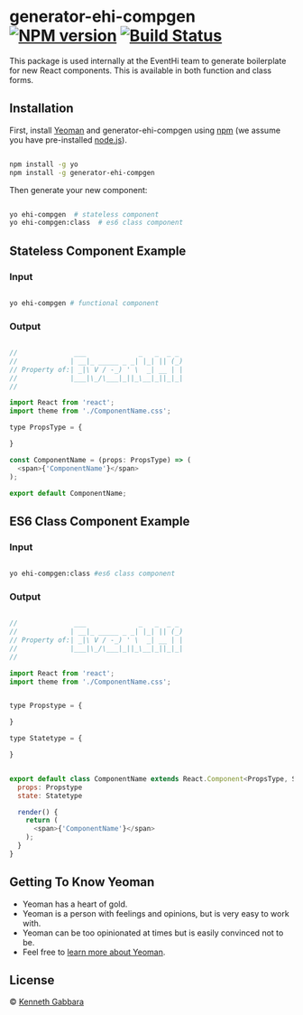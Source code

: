 # generator-ehi-compgen [![NPM version][npm-image]][npm-url] [![Build Status][travis-image]][travis-url]

This package is used internally at the EventHi team to generate boilerplate for new React components. This is available in both function and class forms.


## Installation

First, install [Yeoman](http://yeoman.io) and generator-ehi-compgen using [npm](https://www.npmjs.com/) (we assume you have pre-installed [node.js](https://nodejs.org/)).

```bash

npm install -g yo
npm install -g generator-ehi-compgen
```

Then generate your new component:

```bash

yo ehi-compgen  # stateless component
yo ehi-compgen:class  # es6 class component
```
## Stateless Component Example
### Input
```bash

yo ehi-compgen # functional component
```
### Output
```js

//              ___             _   _  _ _
//             | __|_ _____ _ _| |_| || (_)
// Property of:| _|\ V / -_) ' \  _| __ | |
//             |___|\_/\___|_||_\__|_||_|_|
//

import React from 'react';
import theme from './ComponentName.css';

type PropsType = {

}

const ComponentName = (props: PropsType) => (
  <span>{'ComponentName'}</span>
);

export default ComponentName;

```
## ES6 Class Component Example
### Input
```bash

yo ehi-compgen:class #es6 class component
```
### Output
```js

//              ___             _   _  _ _
//             | __|_ _____ _ _| |_| || (_)
// Property of:| _|\ V / -_) ' \  _| __ | |
//             |___|\_/\___|_||_\__|_||_|_|
//

import React from 'react';
import theme from './ComponentName.css';


type Propstype = {

}

type Statetype = {

}


export default class ComponentName extends React.Component<PropsType, StateType> {
  props: Propstype
  state: Statetype

  render() {
    return (
      <span>{'ComponentName'}</span>
    );
  }
}
```

## Getting To Know Yeoman

 * Yeoman has a heart of gold.
 * Yeoman is a person with feelings and opinions, but is very easy to work with.
 * Yeoman can be too opinionated at times but is easily convinced not to be.
 * Feel free to [learn more about Yeoman](http://yeoman.io/).

## License

 © [Kenneth Gabbara]()


[npm-image]: https://badge.fury.io/js/generator-ehi.svg
[npm-url]: https://npmjs.org/package/generator-ehi
[travis-image]: https://travis-ci.org/EventHi/generator-ehi.svg?branch=master
[travis-url]: https://travis-ci.org/EventHi/generator-ehi
[daviddm-image]: https://david-dm.org/EventHi/generator-ehi.svg?theme=shields.io
[daviddm-url]: https://david-dm.org/EventHi/generator-ehi
